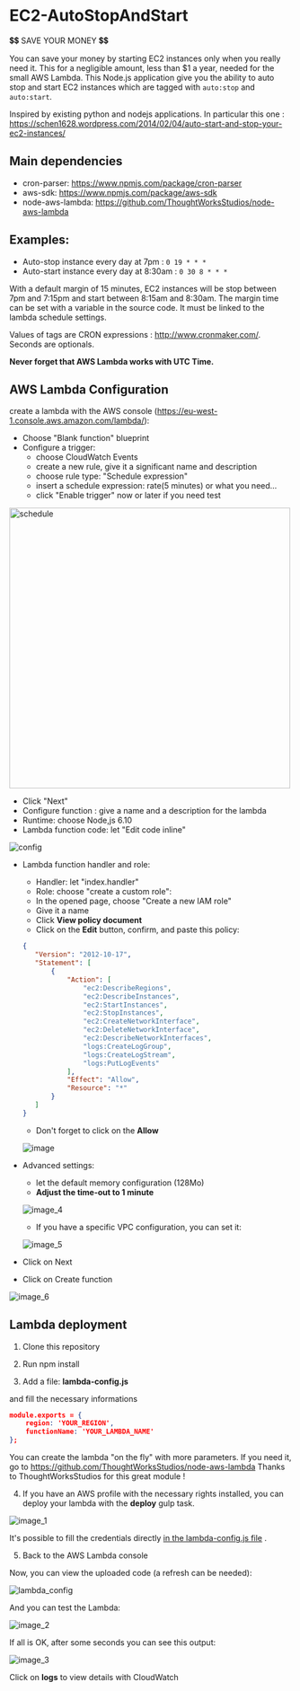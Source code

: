 # EC2-AutoStopAndStart

:heavy_dollar_sign::heavy_dollar_sign: SAVE YOUR MONEY :heavy_dollar_sign::heavy_dollar_sign:

You can save your money by starting EC2 instances only when you really need it.
This for a negligible amount, less than $1 a year, needed for the small AWS Lambda.
This Node.js application give you the ability to auto stop and start EC2 instances which are tagged with `auto:stop` and `auto:start`.

Inspired by existing python and nodejs applications. In particular this one : https://schen1628.wordpress.com/2014/02/04/auto-start-and-stop-your-ec2-instances/

## Main dependencies

* cron-parser: https://www.npmjs.com/package/cron-parser
* aws-sdk: https://www.npmjs.com/package/aws-sdk
* node-aws-lambda: https://github.com/ThoughtWorksStudios/node-aws-lambda

## Examples:

  * Auto-stop instance every day at 7pm : `0 19 * * *`
  * Auto-start instance every day at 8:30am : `0 30 8 * * *`

With a default margin of 15 minutes, EC2 instances will be stop between 7pm and 7:15pm and start between 8:15am and 8:30am.
The margin time can be set with a variable in the source code. It must be linked to the lambda schedule settings.

Values of tags are CRON expressions : http://www.cronmaker.com/. Seconds are optionals.

**Never forget that AWS Lambda works with UTC Time.**
    
## AWS Lambda Configuration

create a lambda with the AWS console (https://eu-west-1.console.aws.amazon.com/lambda/):

* Choose "Blank function" blueprint
* Configure a trigger:
   * choose CloudWatch Events
   * create a new rule, give it a significant name and description
   * choose rule type: "Schedule expression"
   * insert a schedule expression: rate(5 minutes) or what you need...
   * click "Enable trigger" now or later if you need test

<img src="img/schedule.png" alt="schedule" style="width: 500px;"/>

* Click "Next"
* Configure function : give a name and a description for the lambda
* Runtime: choose Node,js 6.10
* Lambda function code: let "Edit code inline"

![config](img/lambda_config_1.png "config")

* Lambda function handler and role:

    * Handler: let "index.handler"
    * Role: choose "create a custom role":
    * In the opened page, choose "Create a new IAM role"
    * Give it a name
    * Click **View policy document**
    * Click on the **Edit** button, confirm, and paste this policy:

    ```json
   {
       "Version": "2012-10-17",
       "Statement": [
           {
               "Action": [
                   "ec2:DescribeRegions",
                   "ec2:DescribeInstances",
                   "ec2:StartInstances",
                   "ec2:StopInstances",
                   "ec2:CreateNetworkInterface",
                   "ec2:DeleteNetworkInterface",
                   "ec2:DescribeNetworkInterfaces",
                   "logs:CreateLogGroup",
                   "logs:CreateLogStream",
                   "logs:PutLogEvents"
               ],
               "Effect": "Allow",
               "Resource": "*"
           }
       ]
   }
   ```
    * Don't forget to click on the **Allow**

    ![image](img/image.png)

 * Advanced settings:

    * let the default memory configuration (128Mo)
    * **Adjust the time-out to 1 minute**

    ![image_4](img/image_4.png)

    * If you have a specific VPC configuration, you can set it:

    ![image_5](img/image_5.png)

* Click on Next

* Click on Create function

![image_6](img/image_6.png)


## Lambda deployment

1. Clone this repository

2. Run npm install

3. Add a file: **lambda-config.js**

and fill the necessary informations

```json
module.exports = {
    region: 'YOUR_REGION',
    functionName: 'YOUR_LAMBDA_NAME'
};
```
You can create the lambda "on the fly" with more parameters.
If you need it, go to https://github.com/ThoughtWorksStudios/node-aws-lambda
Thanks to ThoughtWorksStudios for this great module !

4. If you have an AWS profile with the necessary rights installed, you can deploy your lambda with the **deploy** gulp task.

![image_1](img/image_1.png)

It's possible to fill the credentials directly [in the lambda-config.js file](https://github.com/ThoughtWorksStudios/node-aws-lambda) .

5. Back to the AWS Lambda console

Now, you can view the uploaded code (a refresh can be needed):

![lambda_config](img/lambda_config.png)

And you can test the Lambda:

![image_2](img/image_2.png)

If all is OK, after some seconds you can see this output:

![image_3](img/image_3.png)

Click on **logs** to view details with CloudWatch

